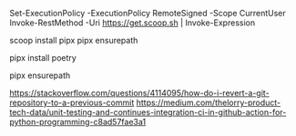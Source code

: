 Set-ExecutionPolicy -ExecutionPolicy RemoteSigned -Scope CurrentUser
Invoke-RestMethod -Uri https://get.scoop.sh | Invoke-Expression

scoop install pipx
pipx ensurepath

pipx install poetry

pipx ensurepath

https://stackoverflow.com/questions/4114095/how-do-i-revert-a-git-repository-to-a-previous-commit
https://medium.com/thelorry-product-tech-data/unit-testing-and-continues-integration-ci-in-github-action-for-python-programming-c8ad57fae3a1
